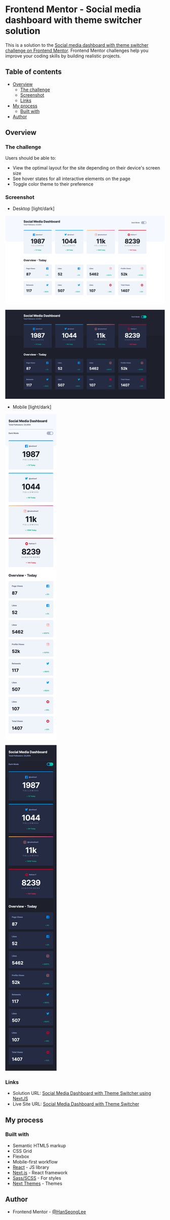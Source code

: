 # Frontend Mentor - Social media dashboard with theme switcher solution

This is a solution to the [Social media dashboard with theme switcher challenge on Frontend Mentor](https://www.frontendmentor.io/challenges/social-media-dashboard-with-theme-switcher-6oY8ozp_H). Frontend Mentor challenges help you improve your coding skills by building realistic projects.

## Table of contents

- [Overview](#overview)
  - [The challenge](#the-challenge)
  - [Screenshot](#screenshot)
  - [Links](#links)
- [My process](#my-process)
  - [Built with](#built-with)
- [Author](#author)

## Overview

### The challenge

Users should be able to:

- View the optimal layout for the site depending on their device's screen size
- See hover states for all interactive elements on the page
- Toggle color theme to their preference

### Screenshot
* Desktop [light/dark]

![Desktop light](./screenshots/desktop-light.png)

![Desktop dark](./screenshots/desktop-dark.png)

* Mobile [light/dark]

![Mobile light](./screenshots/mobile-light.png)

![Mobile dark](./screenshots/mobile-dark.png)

### Links

- Solution URL: [Social Media Dashboard with Theme Switcher using NextJS](https://www.frontendmentor.io/solutions/social-media-dashboard-with-theme-switcher-using-nextjs-cjZHp07l9)
- Live Site URL: [Social Media Dashboard with Theme Switcher](https://social-media-dashboard-with-theme-switcher-hanseonglee.vercel.app/)

## My process

### Built with

- Semantic HTML5 markup
- CSS Grid
- Flexbox
- Mobile-first workflow
- [React](https://reactjs.org/) - JS library
- [Next.js](https://nextjs.org/) - React framework
- [Sass/SCSS](https://sass-lang.com/) - For styles
- [Next Themes](https://github.com/pacocoursey/next-themes) - Themes

## Author

- Frontend Mentor - [@HanSeongLee](https://www.frontendmentor.io/profile/HanSeongLee)
